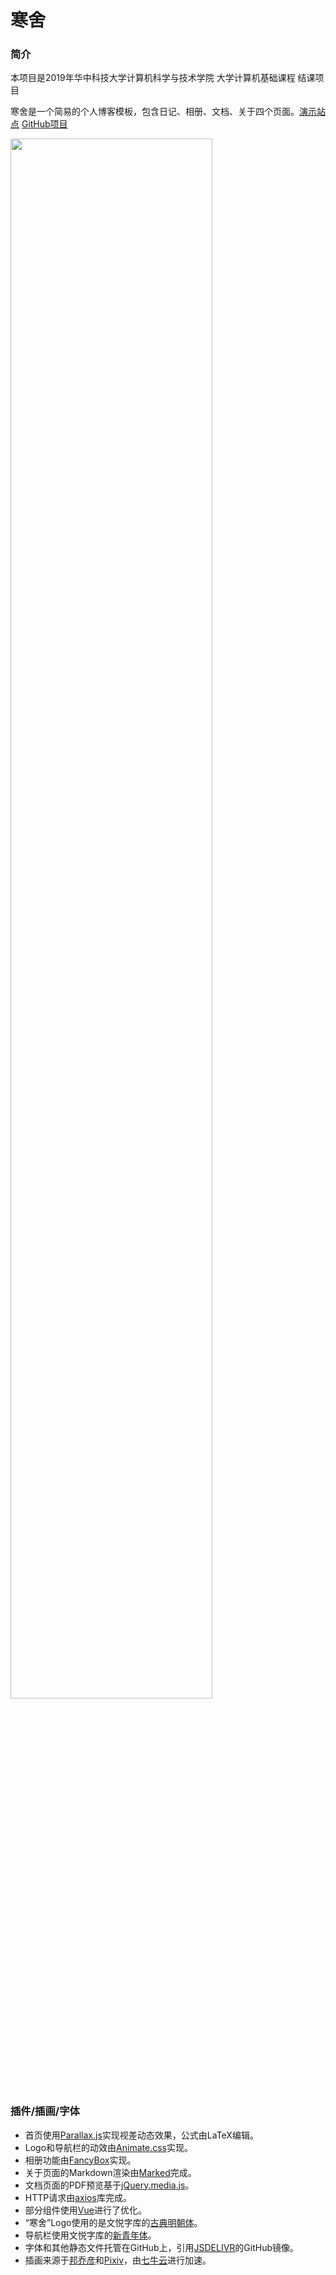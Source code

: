 # 寒舍

### 简介

本项目是2019年华中科技大学计算机科学与技术学院   大学计算机基础课程 结课项目

寒舍是一个简易的个人博客模板，包含日记、相册、文档、关于四个页面。<a href="https://land.zilize.cn/" class="mdlink">演示站点</a>  <a href="https://github.com/Zilize/HumbleHome" class="mdlink">GitHub项目</a>

<img src="http://zilize.moecode.com/land/homepage.jpg" width="80%" height="80%">

### 插件/插画/字体

- 首页使用<a href="https://github.com/wagerfield/parallax" class="mdlink">Parallax.js</a>实现视差动态效果，公式由LaTeX编辑。
- Logo和导航栏的动效由<a href="https://github.com/daneden/animate.css" class="mdlink">Animate.css</a>实现。
- 相册功能由<a href="https://github.com/fancyapps/fancybox" class="mdlink">FancyBox</a>实现。
- 关于页面的Markdown渲染由<a href="https://github.com/markedjs/marked" class="mdlink">Marked</a>完成。
- 文档页面的PDF预览基于<a href="https://github.com/malsup/media/blob/master/jquery.media.js" class="mdlink">jQuery.media.js</a>。
- HTTP请求由<a href="https://github.com/axios/axios" class="mdlink">axios</a>库完成。
- 部分组件使用<a href="https://cn.vuejs.org/" class="mdlink">Vue</a>进行了优化。
- “寒舍”Logo使用的是文悦字库的<a href="https://wytype.com/typeface/WenYue-GuDianMingChaoTi" class="mdlink">古典明朝体</a>。
- 导航栏使用文悦字库的<a href="https://wytype.com/typeface/WenYue-XinQingNianTi" class="mdlink">新青年体</a>。
- 字体和其他静态文件托管在GitHub上，引用<a href="https://www.jsdelivr.com/" class="mdlink">JSDELIVR</a>的GitHub镜像。
- 插画来源于<a href="http://bangqiaoyan.lofter.com/" class="mdlink">邦乔彦</a>和<a href="https://www.pixiv.net/" class="mdlink">Pixiv</a>，由<a href="https://www.qiniu.com/" class="mdlink">七牛云</a>进行加速。

